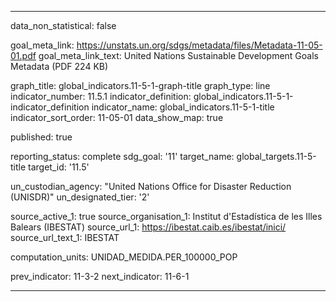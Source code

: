 
---
data_non_statistical: false

goal_meta_link: https://unstats.un.org/sdgs/metadata/files/Metadata-11-05-01.pdf
goal_meta_link_text: United Nations Sustainable Development Goals Metadata (PDF 224 KB)

graph_title: global_indicators.11-5-1-graph-title
graph_type: line
indicator_number: 11.5.1
indicator_definition: global_indicators.11-5-1-indicator_definition
indicator_name: global_indicators.11-5-1-title
indicator_sort_order: 11-05-01
data_show_map: true

published: true

reporting_status: complete
sdg_goal: '11'
target_name: global_targets.11-5-title
target_id: '11.5'

un_custodian_agency: "United Nations Office for Disaster Reduction (UNISDR)"
un_designated_tier: '2'

source_active_1: true
source_organisation_1: Institut d'Estadística de les Illes Balears (IBESTAT)
source_url_1: https://ibestat.caib.es/ibestat/inici/
source_url_text_1: IBESTAT

computation_units: UNIDAD_MEDIDA.PER_100000_POP

prev_indicator: 11-3-2
next_indicator: 11-6-1

---